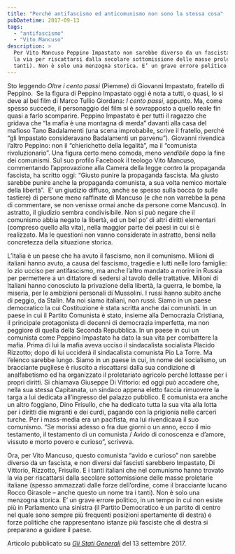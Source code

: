```yaml
---
title: "Perché antifascismo ed anticomunismo non sono la stessa cosa"
pubDatetime: 2017-09-13
tags: 
  - "antifascismo"
  - "Vito Mancuso"
description: >
  Per Vito Mancuso Peppino Impastato non sarebbe diverso da un fascista, e non diversi dai fascisti sarebbero Impastato, Di Vittorio, Rizzotto, Frisullo. E i tanti italiani che nel comunismo hanno trovato 
  la via per riscattarsi dalla secolare sottomissione delle masse proletarie italiane (spesso ammazzati dalle forze dell’ordine, come il bracciante lucano Rocco Girasole – anche questo un nome tra i 
  tanti). Non è solo una menzogna storica. E’ un grave errore politico.
---
```


Sto leggendo _Oltre i cento passi_ (Piemme) di Giovanni Impastato, fratello di Peppino.  Se la figura di Peppino Impastato oggi è nota a tutti, o quasi, lo si deve al bel film di Marco Tullio Giordana: _I cento passi_, appunto. Ma, come spesso succede, il personaggio del film si è sovrapposto a quello reale fin quasi a farlo scomparire. Peppino Impastato è per tutti il ragazzo che gridava che “la mafia è una montagna di merda” davanti alla casa del mafioso Tano Badalamenti (una scena improbabile, scrive il fratello, perché “gli Impastato consideravano Badalamenti un parvenu”). Giovanni rivendica l’altro Peppino: non il “chierichetto della legalità”, ma il “comunista rivoluzionario”. Una figura certo meno comoda, meno _vendibile_ dopo la fine dei comunismi. Sul suo profilo Facebook il teologo Vito Mancuso, commentando l’approvazione alla Camera della legge contro la propaganda fascista, ha scritto oggi: “Giusto punire la propaganda fascista. Ma giusto sarebbe punire anche la propaganda comunista, a sua volta nemico mortale della libertà”.  E’ un giudizio diffuso, anche se spesso sulla bocca (o sulle tastiere) di persone meno raffinate di Mancuso (e che non varrebbe la pena di commentare, se non venisse ormai anche da persone come Mancuso). In astratto, il giudizio sembra condivisibile. Non si può negare che il comunismo abbia negato la libertà, ed un bel po’ di altri diritti elementari (compreso quello alla vita), nella maggior parte dei paesi in cui si è realizzato. Ma le questioni non vanno considerate in astratto, bensì nella concretezza della situazione storica.

L’Italia è un paese che ha avuto il fascismo, non il comunismo. Milioni di italiani hanno avuto, a causa del fascismo, tragedie e lutti nelle loro famiglie: lo zio ucciso per antifascismo, ma anche l’altro mandato a morire in Russia per permettere a un dittatore di sedersi al tavolo delle trattative. Milioni di Italiani hanno conosciuto la privazione della libertà, la guerra, le bombe, la miseria, per le ambizioni personali di Mussolini. I russi hanno subito anche di peggio, da Stalin. Ma noi siamo italiani, non russi. Siamo in un paese democratico la cui Costituzione è stata scritta anche dai comunisti. In un paese in cui il Partito Comunista è stato, insieme alla Democrazia Cristiana, il principale protagonista di decenni di democrazia imperfetta, ma non peggiore di quella della Seconda Repubblica. In un paese in cui un comunista come Peppino Impastato ha dato la sua vita per combattere la mafia. Prima di lui la mafia aveva ucciso il sindacalista socialista Placido Rizzotto; dopo di lui ucciderà il sindacalista comunista Pio La Torre. Ma l’elenco sarebbe lungo. Siamo in un paese in cui, in nome del socialismo, un bracciante pugliese è riuscito a riscattarsi dalla sua condizione di analfabetismo ed ha organizzato il proletariato agricolo perché lottasse per i propri diritti. Si chiamava Giuseppe Di Vittorio: ed oggi può accadere che, nella sua stessa Capitanata, un sindaco appena eletto faccia rimuovere la targa a lui dedicata all’ingresso del palazzo pubblico. E comunista era anche un altro foggiano, Dino Frisullo, che ha dedicato tutta la sua vita alla lotta per i diritti die migranti e dei curdi, pagando con la prigionia nelle carceri turche. Per i mass-media era un pacifista, ma lui rivendicava il suo comunismo. “Se morissi adesso o fra due giorni o un anno, ecco il mio testamento, il testamento di un comunista / Avido di conoscenza e d’amore, vissuto e morto povero e curioso”, scriveva.

Ora, per Vito Mancuso, questo comunista “avido e curioso” non sarebbe diverso da un fascista, e non diversi dai fascisti sarebbero Impastato, Di Vittorio, Rizzotto, Frisullo. E i tanti italiani che nel comunismo hanno trovato la via per riscattarsi dalla secolare sottomissione delle masse proletarie italiane (spesso ammazzati dalle forze dell’ordine, come il bracciante lucano Rocco Girasole – anche questo un nome tra i tanti). Non è solo una menzogna storica. E’ un grave errore politico, in un tempo in cui non esiste più in Parlamento una sinistra (il Partito Democratico è un partito di centro nel quale sono sempre più frequenti posizioni apertamente di destra) e forze politiche che rappresentano istanze più fasciste che di destra si preparano a guidare il paese.


Articolo pubblicato su [_Gli Stati Generali_](http://www.glistatigenerali.com/partiti-politici/perche-antifascismo-ed-anticomunismo-non-sono-la-stessa-cosa/) del 13 settembre 2017.
